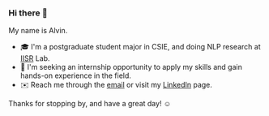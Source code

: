 ### Hi there 👋
My name is Alvin.
- 🎓 I'm a postgraduate student major in CSIE, and doing NLP research at [IISR](https://www.iisr.csie.ncu.edu.tw) Lab. 
- 💼 I'm seeking an internship opportunity to apply my skills and gain hands-on experience in the field.
- ✉️ Reach me through the [email](mailto:qazqwe0922@gmail.com) or visit my [LinkedIn](https://www.linkedin.com/in/qazqwe0922) page.

Thanks for stopping by, and have a great day! ☺️

<!--
**HaXAlvin/HaXAlvin** is a ✨ _special_ ✨ repository because its `README.md` (this file) appears on your GitHub profile.

Here are some ideas to get you started:

- 🔭 I’m currently working on ...
- 🌱 I’m currently learning ...
- 👯 I’m looking to collaborate on ...
- 🤔 I’m looking for help with ...
- 💬 Ask me about ...
- 📫 How to reach me: ...
- 😄 Pronouns: ...
- ⚡ Fun fact: ...
-->

